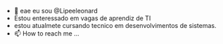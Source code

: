 - 👋 eae eu sou @Lipeeleonard
- Estou enteressado em vagas de aprendiz de TI
- estou atualmete cursando tecnico em desenvolvimentos de sistemas.
- 📫 How to reach me ...

<!---
Lipeeleonard/Lipeeleonard is a ✨ special ✨ repository because its `README.md` (this file) appears on your GitHub profile.
You can click the Preview link to take a look at your changes.
--->
